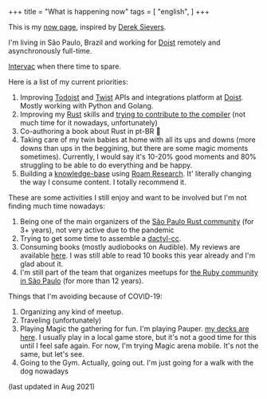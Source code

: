 +++
title = "What is happening now"
tags = [
  "english",
]
+++

This is my [now page](http://nownownow.com/about), inspired
by [Derek Sievers](https://sivers.org/now).

I'm living in São Paulo, Brazil and working for [Doist](https://doist.com)
remotely and asynchronously full-time.

[Intervac](https://intervac-homeexchange.com) when there time to spare.

Here is a list of my current priorities:

1. Improving [Todoist](https://developer.todoist.com) and
   [Twist](https://developer.twist.com) APIs and integrations platform at
   [Doist](https://doist.com). Mostly working with Python and Golang.
1. Improving my [Rust](https://www.rust-lang.org/en-US/) skills and [trying to
   contribute to the compiler](/post/contributing-to-rust/) (not much time for
   it nowadays, unfortunately)
1. Co-authoring a book about Rust in pt-BR 🦀
1. Taking care of my twin babies at home with all its ups and downs (more downs
   than ups in the beggining, but there are some magic moments sometimes).
   Currently, I would say it's 10-20% good moments and 80% struggling to be able
   to do everything and be happy.
1. Building a [knowledge-base](/knowledgebase) using [Roam
   Research](https://roamresearch.com). It' literally changing the way I consume
   content. I totally recommend it.

These are some activities I still enjoy and want to be involved but I'm not finding much time nowadays:

1. Being one of the main organizers of the [São Paulo Rust
   community](https://www.meetup.com/Rust-Sao-Paulo-Meetup/) (for 3+ years), not
   very active due to the pandemic
1. Trying to get some time to assemble a [dactyl-cc](https://github.com/mjohns/dactyl-cc/).
1. Consuming books (mostly audiobooks on Audible). My reviews are available
   [here](https://pothix.com/tags/books/). I was still able to read 10 books
   this year already and I'm glad about it.
1. I'm still part of the team that organizes meetups for [the Ruby community in
   São Paulo](https://gurusp.org) (for more than 12 years).

Things that I'm avoiding because of COVID-19:

1. Organizing any kind of meetup.
1. Traveling (unfortunately)
1. Playing Magic the gathering for fun. I'm playing Pauper. [my decks are
   here](https://www.mtgvault.com/pothix/). I usually play in a local game
   store, but it's not a good time for this until I feel safe again. For now,
   I'm trying Magic arena mobile. It's not the same, but let's see.
1. Going to the Gym. Actually, going out. I'm just going for a walk with the dog
   nowadays

(last updated in Aug 2021)
